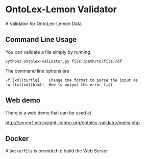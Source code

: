 # OntoLex-Lemon Validator

A Validator for OntoLex-Lemon Data

## Command Line Usage

You can validate a file simply by running

    python3 ontolex-validator.py file:/path/to/file.rdf
    
The command line options are

    -f [xml|turtle]    Change the format to parse the input as
    -o [txt|xml|html]  How to output the error list
    
## Web demo

There is a web demo that can be used at

http://server1.nlp.insight-centre.org/ontolex-validator/index.php

## Docker

A `Dockerfile` is provided to build the Web Server

